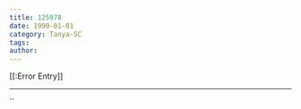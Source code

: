 ```yaml
---
title: 125978
date: 1990-01-01
category: Tanya-SC
tags: 
author: 
---
```


[[:Error Entry]]

---



``
